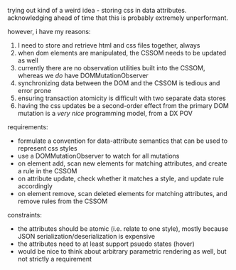 
trying out kind of a weird idea - storing css in data attributes.
acknowledging ahead of time that this is probably extremely unperformant.

however, i have my reasons:

1. I need to store and retrieve html and css files together, always
2. when dom elements are manipulated, the CSSOM needs to be updated as well
3. currently there are no observation utilities built into the CSSOM, whereas we _do_ have DOMMutationObserver
4. synchronizing data between the DOM and the CSSOM is tedious and error prone
5. ensuring transaction atomicity is difficult with two separate data stores
6. having the css updates be a second-order effect from the primary DOM mutation is a _very nice_ programming model, from a DX POV

requirements:
- formulate a convention for data-attribute semantics that can be used to represent css styles
- use a DOMMutationObserver to watch for all mutations
- on element add, scan new elements for matching attributes, and create a rule in the CSSOM
- on attribute update, check whether it matches a style, and update rule accordingly
- on element remove, scan deleted elements for matching attributes, and remove rules from the CSSOM

constraints:
- the attributes should be atomic (i.e. relate to one style), mostly because JSON serialization/deserialization is expensive
- the attributes need to at least support psuedo states (hover)
- would be nice to think about arbitrary parametric rendering as well, but not strictly a requirement

